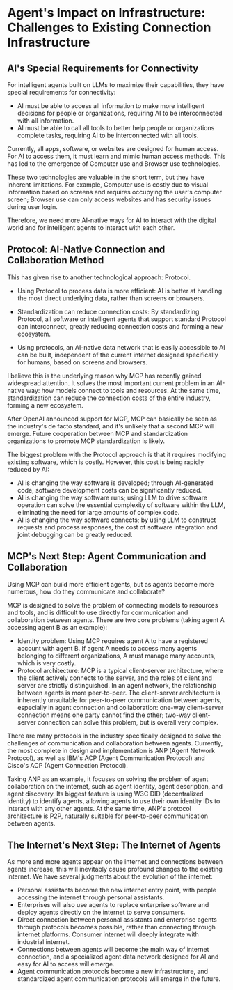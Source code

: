 # Agent's Impact on Infrastructure: Challenges to Existing Connection Infrastructure

## AI's Special Requirements for Connectivity

For intelligent agents built on LLMs to maximize their capabilities, they have special requirements for connectivity:
- AI must be able to access all information to make more intelligent decisions for people or organizations, requiring AI to be interconnected with all information.
- AI must be able to call all tools to better help people or organizations complete tasks, requiring AI to be interconnected with all tools.

Currently, all apps, software, or websites are designed for human access. For AI to access them, it must learn and mimic human access methods. This has led to the emergence of Computer use and Browser use technologies.

These two technologies are valuable in the short term, but they have inherent limitations. For example, Computer use is costly due to visual information based on screens and requires occupying the user's computer screen; Browser use can only access websites and has security issues during user login.

Therefore, we need more AI-native ways for AI to interact with the digital world and for intelligent agents to interact with each other.

## Protocol: AI-Native Connection and Collaboration Method

This has given rise to another technological approach: Protocol.

- Using Protocol to process data is more efficient: AI is better at handling the most direct underlying data, rather than screens or browsers.

- Standardization can reduce connection costs: By standardizing Protocol, all software or intelligent agents that support standard Protocol can interconnect, greatly reducing connection costs and forming a new ecosystem.

- Using protocols, an AI-native data network that is easily accessible to AI can be built, independent of the current internet designed specifically for humans, based on screens and browsers.

I believe this is the underlying reason why MCP has recently gained widespread attention. It solves the most important current problem in an AI-native way: how models connect to tools and resources. At the same time, standardization can reduce the connection costs of the entire industry, forming a new ecosystem.

After OpenAI announced support for MCP, MCP can basically be seen as the industry's de facto standard, and it's unlikely that a second MCP will emerge. Future cooperation between MCP and standardization organizations to promote MCP standardization is likely.

The biggest problem with the Protocol approach is that it requires modifying existing software, which is costly. However, this cost is being rapidly reduced by AI:
- AI is changing the way software is developed; through AI-generated code, software development costs can be significantly reduced.
- AI is changing the way software runs; using LLM to drive software operation can solve the essential complexity of software within the LLM, eliminating the need for large amounts of complex code.
- AI is changing the way software connects; by using LLM to construct requests and process responses, the cost of software integration and joint debugging can be greatly reduced.

## MCP's Next Step: Agent Communication and Collaboration

Using MCP can build more efficient agents, but as agents become more numerous, how do they communicate and collaborate?

MCP is designed to solve the problem of connecting models to resources and tools, and is difficult to use directly for communication and collaboration between agents. There are two core problems (taking agent A accessing agent B as an example):
- Identity problem: Using MCP requires agent A to have a registered account with agent B. If agent A needs to access many agents belonging to different organizations, A must manage many accounts, which is very costly.
- Protocol architecture: MCP is a typical client-server architecture, where the client actively connects to the server, and the roles of client and server are strictly distinguished. In an agent network, the relationship between agents is more peer-to-peer. The client-server architecture is inherently unsuitable for peer-to-peer communication between agents, especially in agent connection and collaboration: one-way client-server connection means one party cannot find the other; two-way client-server connection can solve this problem, but is overall very complex.

There are many protocols in the industry specifically designed to solve the challenges of communication and collaboration between agents. Currently, the most complete in design and implementation is ANP (Agent Network Protocol), as well as IBM's ACP (Agent Communication Protocol) and Cisco's ACP (Agent Connection Protocol).

Taking ANP as an example, it focuses on solving the problem of agent collaboration on the internet, such as agent identity, agent description, and agent discovery. Its biggest feature is using W3C DID (decentralized identity) to identify agents, allowing agents to use their own identity IDs to interact with any other agents. At the same time, ANP's protocol architecture is P2P, naturally suitable for peer-to-peer communication between agents.

## The Internet's Next Step: The Internet of Agents

As more and more agents appear on the internet and connections between agents increase, this will inevitably cause profound changes to the existing internet. We have several judgments about the evolution of the internet:
- Personal assistants become the new internet entry point, with people accessing the internet through personal assistants.
- Enterprises will also use agents to replace enterprise software and deploy agents directly on the internet to serve consumers.
- Direct connection between personal assistants and enterprise agents through protocols becomes possible, rather than connecting through internet platforms. Consumer internet will deeply integrate with industrial internet.
- Connections between agents will become the main way of internet connection, and a specialized agent data network designed for AI and easy for AI to access will emerge.
- Agent communication protocols become a new infrastructure, and standardized agent communication protocols will emerge in the future.
